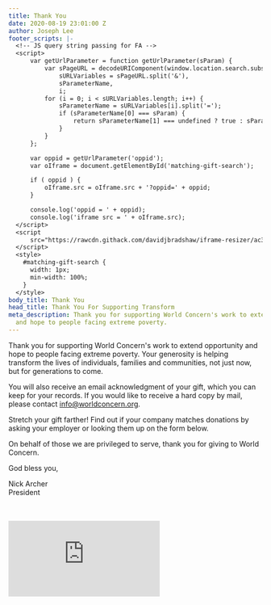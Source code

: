 ```yaml
---
title: Thank You
date: 2020-08-19 23:01:00 Z
author: Joseph Lee
footer_scripts: |-
  <!-- JS query string passing for FA -->
  <script>
      var getUrlParameter = function getUrlParameter(sParam) {
          var sPageURL = decodeURIComponent(window.location.search.substring(1)),
              sURLVariables = sPageURL.split('&'),
              sParameterName,
              i;
          for (i = 0; i < sURLVariables.length; i++) {
              sParameterName = sURLVariables[i].split('=');
              if (sParameterName[0] === sParam) {
                  return sParameterName[1] === undefined ? true : sParameterName[1];
              }
          }
      };

      var oppid = getUrlParameter('oppid');
      var oIframe = document.getElementById('matching-gift-search');

      if ( oppid ) {
          oIframe.src = oIframe.src + '?oppid=' + oppid;
      }

      console.log('oppid = ' + oppid);
      console.log('iframe src = ' + oIframe.src);
  </script>
  <script
      src="https://rawcdn.githack.com/davidjbradshaw/iframe-resizer/ac34f5eb3554e466acd6c222b93a2e6674f9e786/js/iframeResizer.min.js">
  </script>
  <style>
    #matching-gift-search {
      width: 1px;
      min-width: 100%;
    }
  </style>
body_title: Thank You
head_title: Thank You For Supporting Transform
meta_description: Thank you for supporting World Concern's work to extend opportunity
  and hope to people facing extreme poverty.
---
```


Thank you for supporting World Concern's work to extend opportunity and hope to people facing extreme poverty. Your generosity is helping transform the lives of individuals, families and communities, not just now, but for generations to come.     

You will also receive an email acknowledgment of your gift, which you can keep for your records. If you would like to receive a hard copy by mail, please contact [info@worldconcern.org](mailto:info@worldconcern.org).

Stretch your gift farther! Find out if your company matches donations by asking your employer or looking them up on the form below.

On behalf of those we are privileged to serve, thank you for giving to World Concern.

God bless you,
  
Nick Archer  
President
<br/>
<br/>
<br/>
<iframe id="matching-gift-search" src="https://crista.org/wp-content/themes/crista/dd-iframe-resizer.html" frameBorder="0" onload="iFrameResize()"></iframe>
